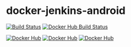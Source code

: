 # docker-jenkins-android

[![Build Status](https://travis-ci.org/osipovaleks/docker-jenkins-android.svg?branch=master)](https://travis-ci.org/osipovaleks/docker-jenkins-android)
[![Docker Hub Build Status](https://img.shields.io/docker/build/osipovaleks/docker-jenkins-android.svg?style=flat)](https://hub.docker.com/r/osipovaleks/docker-jenkins-android/)

[![Docker Hub](https://img.shields.io/docker/pulls/osipovaleks/docker-jenkins-android.svg)](https://hub.docker.com/r/osipovaleks/docker-jenkins-android/)
[![Docker Hub](https://img.shields.io/microbadger/layers/osipovaleks/docker-jenkins-android.svg?style=flat)](https://hub.docker.com/r/osipovaleks/docker-jenkins-android/)
[![Docker Hub](https://img.shields.io/microbadger/image-size/osipovaleks/docker-jenkins-android.svg?style=flat)](https://hub.docker.com/r/osipovaleks/docker-jenkins-android/)
